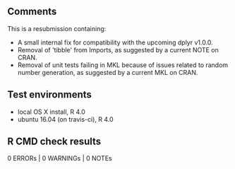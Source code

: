 ## Comments

This is a resubmission containing:

* A small internal fix for compatibility with the upcoming dplyr v1.0.0.
* Removal of 'tibble' from Imports, as suggested by a current NOTE on CRAN.
* Removal of unit tests failing in MKL because of issues related to random number generation, as suggested by a current MKL on CRAN.

## Test environments
* local OS X install, R 4.0
* ubuntu 16.04 (on travis-ci), R 4.0

## R CMD check results

0 ERRORs | 0 WARNINGs | 0 NOTEs
